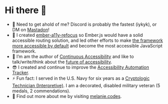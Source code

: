 # Hi there 👋

- 📩 Need to get ahold of me? Discord is probably the fastest (iykyk), or DM on [Mastadon](https://front-end.social/@a11yMel)!
- 🔭 I created [ember-a11y-refocus](https://github.com/ember-a11y/ember-a11y-refocus) so Ember.js would have a solid accessible routing solution, and led other efforts to make [the framework more accessible by default](https://blog.emberjs.com/gaad-2022) and become the most accessible JavaScript framework.
- 🌱 I’m am the author of [Continuous Accessibility](https://continuousaccessibility.com) and like to talk/write/think about the [future of accessibility](https://noti.st/melsumner/FfqsyB/accessibility-is-reach).
- 😎 I created and continue to improve the [Accessibility Automation Tracker](https://a11y-automation.dev/).
- ⚡ Fun fact: I served in the U.S. Navy for six years as a [Cryptologic Technician (Interpretive)](https://www.navy.com/careers/cryptologic-technician). I am a decorated, disabled military veteran (5 medals, 2 commendations).
- 🦚 Find out more about me by visiting [melanie.codes](https://melanie.codes).
 
<img src="https://github-readme-stats.vercel.app/api?username=melsumner&&show_icons=true" alt="" role="presentation" />
